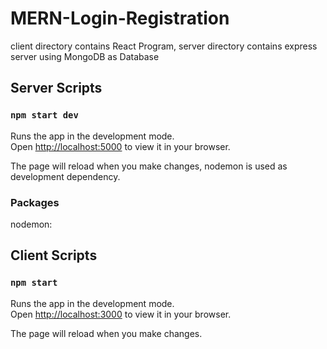 # MERN-Login-Registration

client directory contains React Program, server directory contains express server using MongoDB as Database

## Server Scripts

### `npm start dev`

Runs the app in the development mode.\
Open [http://localhost:5000](http://localhost:5000) to view it in your browser.

The page will reload when you make changes, nodemon is used as development dependency.

### Packages

nodemon:

## Client Scripts

### `npm start`

Runs the app in the development mode.\
Open [http://localhost:3000](http://localhost:3000) to view it in your browser.

The page will reload when you make changes.
